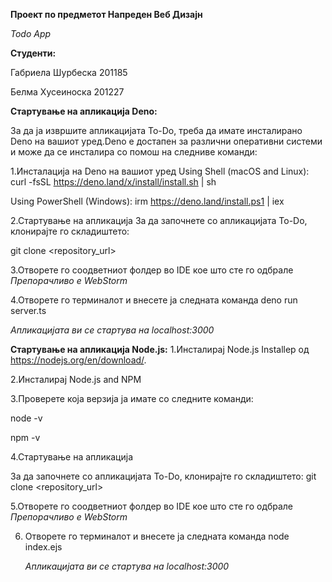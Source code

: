 **Проект по предметот Напреден Веб Дизајн**

_Todo App_ 


**Студенти:**

Габриела Шурбеска 201185

Белма Хусеиноска 201227

**Стартување на апликација Deno:**

За да ја извршите апликацијата To-Do, треба да имате инсталирано Deno на вашиот уред.Deno е достапен за различни оперативни системи и може да се инсталира со помош на следниве команди:

1.Инсталација на Deno на вашиот уред
Using Shell (macOS and Linux):
curl -fsSL https://deno.land/x/install/install.sh | sh

Using PowerShell (Windows):
irm https://deno.land/install.ps1 | iex

2.Стартување на апликација
За да започнете со апликацијата To-Do, клонирајте го складиштето:

git clone <repository_url>

3.Отворете го соодветниот фолдер во IDE кое што сте го одбрале
*Препорачливо е WebStorm*

4.Отворете го терминалот и внесете ја следната команда
deno run server.ts

*Апликацијата ви се стартува на localhost:3000*

**Стартување на апликација Node.js:**
1.Инсталирај Node.js Installeр од  https://nodejs.org/en/download/.

2.Инсталирај Node.js and NPM

3.Проверете која верзија ја имате со следните команди:

node -v

npm -v

4.Стартување на апликација

За да започнете со апликацијата To-Do, клонирајте го складиштето:
git clone <repository_url>

5.Отворете го соодветниот фолдер во IDE кое што сте го одбрале
*Препорачливо е WebStorm*

6. Отворете го терминалот и внесете ја следната команда
   node index.ejs

   *Апликацијата ви се стартува на localhost:3000*

